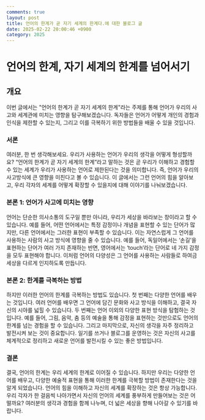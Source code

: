 ```yaml
---
comments: true
layout: post
title: 언어의 한계가 곧 자기 세계의 한계다.에 대한 블로그 글
date: 2025-02-22 20:00:46 +0900
category: 2025
---
```


# 언어의 한계, 자기 세계의 한계를 넘어서기

## 개요
이번 글에서는 "언어의 한계가 곧 자기 세계의 한계"라는 주제를 통해 언어가 우리의 사고와 세계관에 미치는 영향을 탐구해보겠습니다. 독자들은 언어가 어떻게 개인의 경험과 인식을 제한할 수 있는지, 그리고 이를 극복하기 위한 방법들을 배울 수 있을 것입니다.

### 서론
여러분, 한 번 생각해보세요. 우리가 사용하는 언어가 우리의 생각을 어떻게 형성할까요? “언어의 한계가 곧 자기 세계의 한계”라고 말하는 것은 곧 우리가 이해하고 경험할 수 있는 세계가 우리가 사용하는 언어로 제한된다는 것을 의미합니다. 즉, 언어가 우리의 사고방식에 큰 영향을 미친다고 볼 수 있습니다. 이 글에서는 그런 언어의 힘을 알아보고, 우리 각자의 세계를 어떻게 확장할 수 있을지에 대해 이야기를 나눠보겠습니다.

### 본론 1: 언어가 사고에 미치는 영향
언어는 단순한 의사소통의 도구일 뿐만 아니라, 우리가 세상을 바라보는 창이라고 할 수 있습니다. 예를 들어, 어떤 언어에서는 특정 감정이나 개념을 표현할 수 있는 단어가 많지만, 다른 언어에서는 그러한 표현이 부족할 수 있습니다. 이는 자연스럽게 그 언어를 사용하는 사람의 사고 방식에 영향을 줄 수 있습니다. 예를 들어, 독일어에서는 ‘손길’을 표현하는 단어가 여러 가지 존재하는 반면, 영어에서는 ‘touch’라는 단어로 네 가지 감정을 모두 표현해야 합니다. 이처럼 언어의 다양성은 그 언어를 사용하는 사람들로 하여금 세상을 다르게 인지하도록 만듭니다.

### 본론 2: 한계를 극복하는 방법
하지만 이러한 언어의 한계를 극복하는 방법도 있습니다. 첫 번째는 다양한 언어를 배우는 것입니다. 여러 언어를 배우면 그 언어에 담긴 문화와 사고 방식을 이해하고, 결국 자신의 시야를 넓힐 수 있습니다. 두 번째는 언어 이외의 다양한 표현 방식을 탐험하는 것입니다. 예를 들어, 그림, 음악, 춤 등의 예술을 통해 감정을 표현하는 것만으로도 언어의 한계를 넘는 경험을 할 수 있습니다. 그리고 마지막으로, 자신의 생각을 자주 정리하고 발전시켜 보는 것이 중요합니다. 일기를 쓰거나 블로그를 운영하는 것은 자신의 사고를 체계적으로 정리하고 새로운 언어를 발전시킬 수 있는 좋은 방법입니다.

### 결론
결국, 언어의 한계는 우리 세계의 한계로 이어질 수 있습니다. 하지만 우리는 다양한 언어를 배우고, 다양한 예술적 표현을 통해 이러한 한계를 극복할 방법이 존재한다는 것을 알게 되었습니다. 언어의 힘을 이해하고 자신의 세계를 확장하는 것은 항상 가능합니다. 우리 각자가 한 걸음씩 나아가면서 자신의 언어의 세계를 풍부하게 만들어보는 것은 어떨까요? 여러분의 생각과 경험을 함께 나누며, 더 넓은 세상을 향해 나아갈 수 있기를 바랍니다.